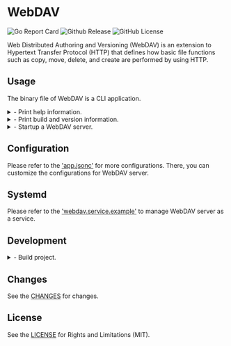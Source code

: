 WebDAV
======

![Go Report Card](https://goreportcard.com/badge/github.com/valord577/webdav)
![Github Release](https://img.shields.io/github/v/release/valord577/webdav.svg)
![GitHub License](https://img.shields.io/github/license/valord577/webdav)

Web Distributed Authoring and Versioning (WebDAV) is an extension to Hypertext Transfer Protocol (HTTP) that defines how basic file functions such as copy, move, delete, and create are performed by using HTTP.

Usage
------

The binary file of WebDAV is a CLI application.

<details>
<summary>
- Print help information.
</summary>

```text
[user@host webdav]% ./out/bin/webdav -h
A Lightweight WebDAV Server.

Usage:
  webdav <command> [arguments]

The available commands are:
  info    Print information.
  serv    Startup webdav server.

Use "webdav <command> -h" for more information about a command.
```
</details>

<details>
<summary>
- Print build and version information.
</summary>

```text
[user@host webdav]% ./out/bin/webdav info
webdav v1.0 2021-10-27 go1.16.8 linux/amd64
```
</details>

<details>
<summary>
- Startup a WebDAV server.
</summary>

```text
[user@host webdav]% ./out/bin/webdav serv -h
Startup webdav server.

Usage:
  webdav serv [flags...]

The available flags are:
  -c                Declare the configuration file path

[user@host webdav]% ./out/bin/webdav serv -c out/cfg/app.jsonc
2021-10-27 19:28:22        INFO    cmd/serv.go:46  activated cfg file: out/cfg/app.jsonc
2021-10-27 19:28:22        INFO    serve/router.go:22      webdav server is starting at [:60080]

```
</details>

Configuration
------

Please refer to the ['app.jsonc'](rt/app.jsonc) for more configurations. There, you can customize the configurations for WebDAV server.

Systemd
------

Please refer to the ['webdav.service.example'](systemd/webdav.service.example) to manage WebDAV server as a service.

Development
------

<details>
<summary>
- Build project.
</summary>

```text
[user@host webdav]% bash webdav.sh -t "linux/amd64,linux/arm64"
target: linux/amd64,linux/arm64
output: /root/Projects/webdav/out
build -> os: linux | arch: amd64
      >> took 1.526s | sha256sum: 2eb1bb883a5e63431bf42abf03d2c6a51a746f30d4268863b2919009aec5ccee
build -> os: linux | arch: arm64
      >> took 1.666s | sha256sum: c5228a9b8a8c50128c1f465d01688a9be65d7d4b0e42f856d653b512c5a67cdc
```
</details>

Changes
------

See the [CHANGES](CHANGE.md) for changes.

License
------

See the [LICENSE](LICENSE) for Rights and Limitations (MIT).

